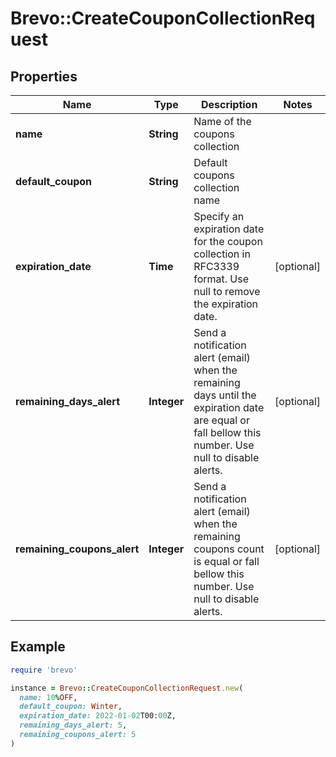 # Brevo::CreateCouponCollectionRequest

## Properties

| Name | Type | Description | Notes |
| ---- | ---- | ----------- | ----- |
| **name** | **String** | Name of the coupons collection |  |
| **default_coupon** | **String** | Default coupons collection name |  |
| **expiration_date** | **Time** | Specify an expiration date for the coupon collection in RFC3339 format. Use null to remove the expiration date. | [optional] |
| **remaining_days_alert** | **Integer** | Send a notification alert (email) when the remaining days until the expiration date are equal or fall bellow this number. Use null to disable alerts. | [optional] |
| **remaining_coupons_alert** | **Integer** | Send a notification alert (email) when the remaining coupons count is equal or fall bellow this number. Use null to disable alerts. | [optional] |

## Example

```ruby
require 'brevo'

instance = Brevo::CreateCouponCollectionRequest.new(
  name: 10%OFF,
  default_coupon: Winter,
  expiration_date: 2022-01-02T00:00Z,
  remaining_days_alert: 5,
  remaining_coupons_alert: 5
)
```

